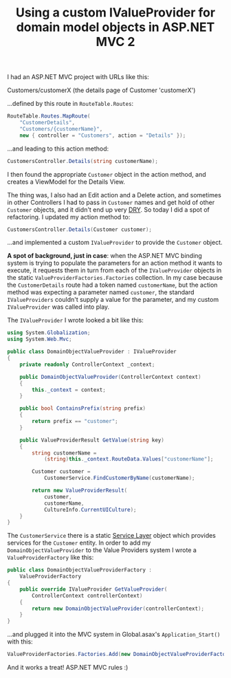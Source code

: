 ﻿---
layout: post
title: Using a custom IValueProvider for domain model objects in ASP.NET MVC 2
excerpt: I had a series of ASP.NET MVC controllers which took identifiers for various domain objects, loaded the objects, then passed them to ViewModels. In order to DRY out the code a bit I decided to factor the object-loading logic into a customer IValueProvider - it turned out pretty neat, and this is how I did it :)
tags: [C&#35;, ASP.NET MVC, Programming Practices, Patterns, Domain Driven Design (DDD)]
---

I had an ASP.NET MVC project with URLs like this:

Customers/customerX (the details page of Customer 'customerX')

...defined by this route in `RouteTable.Routes`:

```csharp
RouteTable.Routes.MapRoute(
    "CustomerDetails",
    "Customers/{customerName}",
    new { controller = "Customers", action = "Details" });
```

...and leading to this action method:

```csharp
CustomersController.Details(string customerName);
```

I then found the appropriate `Customer` object in the action method, and creates a ViewModel for 
the Details View.

The thing was, I also had an Edit action and a Delete action, and sometimes in other Controllers I 
had to pass in `Customer` names and get hold of other `Customer` objects, and it didn't end up very 
[DRY](https://en.wikipedia.org/wiki/DRY). So today I did a spot of refactoring. I updated my action 
method to:

```csharp
CustomersController.Details(Customer customer);
```

...and implemented a custom `IValueProvider` to provide the `Customer` object.

**A spot of background, just in case**: when the ASP.NET MVC binding system is trying to populate the 
parameters for an action method it wants to execute, it requests them in turn from each of the 
`IValueProvider` objects in the static `ValueProviderFactories.Factories` collection. In my case 
because the `CustomerDetails` route had a token named `customerName`, but the action method was 
expecting a parameter named `customer`, the standard `IValueProviders` couldn't supply a value for the 
parameter, and my custom `IValueProvider` was called into play.

The `IValueProvider` I wrote looked a bit like this:

```csharp
using System.Globalization;
using System.Web.Mvc;

public class DomainObjectValueProvider : IValueProvider
{
    private readonly ControllerContext _context;

    public DomainObjectValueProvider(ControllerContext context)
    {
        this._context = context;
    }

    public bool ContainsPrefix(string prefix)
    {
        return prefix == "customer";
    }

    public ValueProviderResult GetValue(string key)
    {
        string customerName = 
            (string)this._context.RouteData.Values["customerName"];

        Customer customer = 
            CustomerService.FindCustomerByName(customerName);

        return new ValueProviderResult(
            customer,
            customerName,
            CultureInfo.CurrentUICulture);
    }
}
```

The `CustomerService` there is a static [Service Layer](https://martinfowler.com/eaaCatalog/serviceLayer.html) 
object which provides services for the `Customer` entity. In order to add my `DomainObjectValueProvider` 
to the Value Providers system I wrote a `ValueProviderFactory` like this:

```csharp
public class DomainObjectValueProviderFactory : 
    ValueProviderFactory
{
    public override IValueProvider GetValueProvider(
        ControllerContext controllerContext)
    {
        return new DomainObjectValueProvider(controllerContext);
    }
}
```

...and plugged it into the MVC system in Global.asax's `Application_Start()` with this:

```csharp
ValueProviderFactories.Factories.Add(new DomainObjectValueProviderFactory());
```

And it works a treat! ASP.NET MVC rules :)